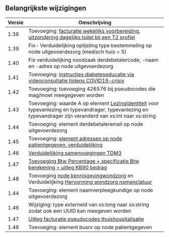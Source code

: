 ## Belangrijkste wijzigingen

| Versie | Omschrijving                                                                                                                                                                                    |
| ------ | ----------------------------------------------------------------------------------------------------------------------------------------------------------------------------------------------- |
| 1.38   | Toevoeging: [facturatie wekelijks voorbereiding](readme#facturatie-424874-wekelijkse-voorbereiding-van-de-geneesmiddelen-per-os), [uitzondering dagelijks toilet bij een T2 profiel](#node-profielen) |
| 1.39   | Fix- Verduidelijking oplijsting type bestemmeling op node uitgevoerdezorg (medisch huis = 5)                                                                                                    |
| 1.40   | Fix verduidelijking noodzaak derdebetalercode, -naam en -adres op node uitgevoerdezorg                                                                                                          |
| 1.41   | Toevoeging: [instructies diabeteseducatie via videoconsultatie tijdens COVID19-crisis](#covid19-crisis-instructies)                                                                             |
| 1.42   | Toevoeging: toevoeging 426576 bij pseudocodes die mag/moet meegegeven worden                                                                                                                    |
| 1.43   | Toevoeging: waarde A op element [LezingIdentiteit](#node-lezingidentiteit) voor typevanlezing en typevandrager, typevanlezing en typevandrager zijn veranderd van xs:int naar xs:string         |
| 1.44   | Toevoeging: element derdebetaleremail op node uitgevoerdezorg                                                                                                                                   |
| 1.45   | Toevoeging: [element adressen op node patientgegeven, verduidelijking](#element-adres-op-node-patientgegeven)                                                                                   |
| 1.46   | [Verduidelijking samenvoegingen TDM3](#samenvoegen-van-verstrekkingen-binnen-eenzelfde-bezoek)                                                                                                  |
| 1.47   | [Toevoeging Btw Percentage + specificatie Btw berekening + uitleg KB90 bedrag](#node-uitgevoerdezorg)                                                                                           |
| 1.48   | Toevoeging [node kennisgevingwondzorg](#node-kennsigevingwondzorg) en Verduidelijking [Hervorming wondzorg nomenclatuur](#hervorming-wondzorg-nomenclatuur-december-2022)                       |
| 1.44   | Toevoeging: element naamverpleegkundige op node uitgevoerdezorg                                                                                                                                 |
| 1.46   | Wijziging: type externeid van xs:long naar xs:string zodat ook een UUID kan meegeven worden                                                                                                     |
| 1.47   | [Uitleg facturatie pseudocodes thuishospitalisatie](#facturatie-pseudocodes-thuishospitalisatie-juli-2023)                                                                                      |
| 1.48   | Toevoeging: element busnr op node patientgegeven                                                                                                                                                |